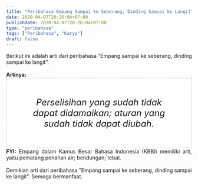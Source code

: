 ```yaml
---
title: "Peribahasa Empang Sampai ke Seberang, Dinding Sampai ke Langit"
date: 2020-04-07T20:26:04+07:00
publishdate: 2020-04-07T20:26:04+07:00
type: "peribahasa"
tags: ["Peribahasa", "Karya"]
draft: false
---
```


<div dir="ltr" style="text-align: left;" trbidi="on"><div style="text-align: justify;">Berikut ini adalah arti dari peribahasa “Empang sampai ke seberang, dinding sampai ke langit”.</div><br /><div style="text-align: justify;"><b>Artinya:</b></div><div style="border: 2px dashed #ddd; font-size: 24px; height: auto; margin: 0 auto; padding: 50px; text-align: center; width: auto;"><i>Perselisihan yang sudah tidak dapat didamaikan; aturan yang sudah tidak dapat diubah.</i></div><div style="text-align: justify;"><b>FYI:</b> Empang dalam Kamus Besar Bahasa Indonesia (KBBI) memiliki arti, yaitu pematang penahan air; bendungan; tebat.<br /><br /><div style="text-align: justify;">Demikian arti dari peribahasa "Empang sampai ke seberang, dinding sampai ke langit". Semoga bermanfaat.</div></div>
